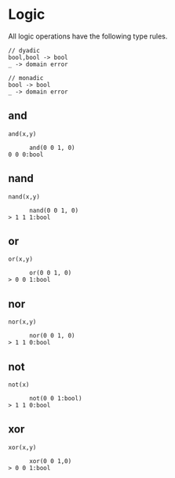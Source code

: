 # Logic

All logic operations have the following type rules.

```
// dyadic
bool,bool -> bool
_ -> domain error

// monadic
bool -> bool
_ -> domain error
```

## and

`and(x,y)`

```
      and(0 0 1, 0)
0 0 0:bool
```

## nand

`nand(x,y)`

```
      nand(0 0 1, 0)
> 1 1 1:bool
```

## or

`or(x,y)`

```
      or(0 0 1, 0)
> 0 0 1:bool
```

## nor

`nor(x,y)`

```
      nor(0 0 1, 0)
> 1 1 0:bool
```

## not

`not(x)`

```
      not(0 0 1:bool)
> 1 1 0:bool
```

## xor

`xor(x,y)`

```
      xor(0 0 1,0)
> 0 0 1:bool
```

